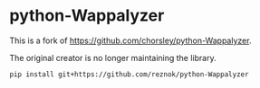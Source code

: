 python-Wappalyzer
=================

This is a fork of https://github.com/chorsley/python-Wappalyzer.

The original creator is no longer maintaining the library.

```
pip install git+https://github.com/reznok/python-Wappalyzer
```
